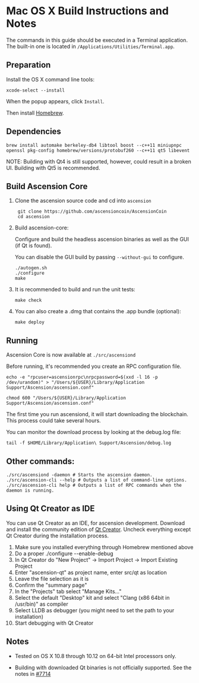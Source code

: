 Mac OS X Build Instructions and Notes
====================================
The commands in this guide should be executed in a Terminal application.
The built-in one is located in `/Applications/Utilities/Terminal.app`.

Preparation
-----------
Install the OS X command line tools:

`xcode-select --install`

When the popup appears, click `Install`.

Then install [Homebrew](http://brew.sh).

Dependencies
----------------------

    brew install automake berkeley-db4 libtool boost --c++11 miniupnpc openssl pkg-config homebrew/versions/protobuf260 --c++11 qt5 libevent

NOTE: Building with Qt4 is still supported, however, could result in a broken UI. Building with Qt5 is recommended.

Build Ascension Core
------------------------

1. Clone the ascension source code and cd into `ascension`

        git clone https://github.com/ascensioncoin/AscensionCoin
        cd ascension

2.  Build ascension-core:

    Configure and build the headless ascension binaries as well as the GUI (if Qt is found).

    You can disable the GUI build by passing `--without-gui` to configure.

        ./autogen.sh
        ./configure
        make

3.  It is recommended to build and run the unit tests:

        make check

4.  You can also create a .dmg that contains the .app bundle (optional):

        make deploy

Running
-------

Ascension Core is now available at `./src/ascensiond`

Before running, it's recommended you create an RPC configuration file.

    echo -e "rpcuser=ascensionrpc\nrpcpassword=$(xxd -l 16 -p /dev/urandom)" > "/Users/${USER}/Library/Application Support/Ascension/ascension.conf"

    chmod 600 "/Users/${USER}/Library/Application Support/Ascension/ascension.conf"

The first time you run ascensiond, it will start downloading the blockchain. This process could take several hours.

You can monitor the download process by looking at the debug.log file:

    tail -f $HOME/Library/Application\ Support/Ascension/debug.log

Other commands:
-------

    ./src/ascensiond -daemon # Starts the ascension daemon.
    ./src/ascension-cli --help # Outputs a list of command-line options.
    ./src/ascension-cli help # Outputs a list of RPC commands when the daemon is running.

Using Qt Creator as IDE
------------------------
You can use Qt Creator as an IDE, for ascension development.
Download and install the community edition of [Qt Creator](https://www.qt.io/download/).
Uncheck everything except Qt Creator during the installation process.

1. Make sure you installed everything through Homebrew mentioned above
2. Do a proper ./configure --enable-debug
3. In Qt Creator do "New Project" -> Import Project -> Import Existing Project
4. Enter "ascension-qt" as project name, enter src/qt as location
5. Leave the file selection as it is
6. Confirm the "summary page"
7. In the "Projects" tab select "Manage Kits..."
8. Select the default "Desktop" kit and select "Clang (x86 64bit in /usr/bin)" as compiler
9. Select LLDB as debugger (you might need to set the path to your installation)
10. Start debugging with Qt Creator

Notes
-----

* Tested on OS X 10.8 through 10.12 on 64-bit Intel processors only.

* Building with downloaded Qt binaries is not officially supported. See the notes in [#7714](https://github.com/bitcoin/bitcoin/issues/7714)
